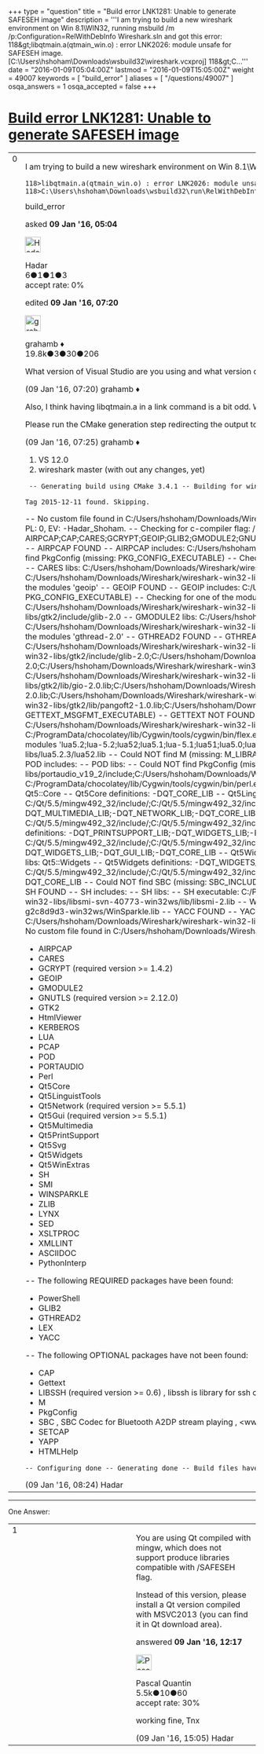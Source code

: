+++
type = "question"
title = "Build error LNK1281: Unable to generate SAFESEH image"
description = '''I am trying to build a new wireshark environment on Win 8.1&#92;WIN32, running msbuild /m /p:Configuration=RelWithDebInfo Wireshark.sln and got this error: 118&amp;gt;libqtmain.a(qtmain_win.o) : error LNK2026: module unsafe for SAFESEH image. [C:&#92;Users&#92;hshoham&#92;Downloads&#92;wsbuild32&#92;wireshark.vcxproj] 118&amp;gt;C...'''
date = "2016-01-09T05:04:00Z"
lastmod = "2016-01-09T15:05:00Z"
weight = 49007
keywords = [ "build_error" ]
aliases = [ "/questions/49007" ]
osqa_answers = 1
osqa_accepted = false
+++

<div class="headNormal">

# [Build error LNK1281: Unable to generate SAFESEH image](/questions/49007/build-error-lnk1281-unable-to-generate-safeseh-image)

</div>

<div id="main-body">

<div id="askform">

<table id="question-table" style="width:100%;"><colgroup><col style="width: 50%" /><col style="width: 50%" /></colgroup><tbody><tr class="odd"><td style="width: 30px; vertical-align: top"><div class="vote-buttons"><span id="post-49007-upvote" class="ajax-command post-vote up" rel="nofollow" title="I like this post (click again to cancel)"> </span><div id="post-49007-score" class="post-score" title="current number of votes">0</div><span id="post-49007-downvote" class="ajax-command post-vote down" rel="nofollow" title="I dont like this post (click again to cancel)"> </span> <span id="favorite-mark" class="ajax-command favorite-mark" rel="nofollow" title="mark/unmark this question as favorite (click again to cancel)"> </span><div id="favorite-count" class="favorite-count"></div></div></td><td><div id="item-right"><div class="question-body"><p>I am trying to build a new wireshark environment on Win 8.1\WIN32, running <code>msbuild /m /p:Configuration=RelWithDebInfo Wireshark.sln</code> and got this error:</p><pre><code>118&gt;libqtmain.a(qtmain_win.o) : error LNK2026: module unsafe for SAFESEH image. [C:\Users\hshoham\Downloads\wsbuild32\wireshark.vcxproj]
118&gt;C:\Users\hshoham\Downloads\wsbuild32\run\RelWithDebInfo\Wireshark.exe : fatal error LNK1281: Unable to generate SAFESEH image. [C:\Users\hshoham\Downloads\wsbuild32\wireshark.vcxproj]</code></pre></div><div id="question-tags" class="tags-container tags"><span class="post-tag tag-link-build_error" rel="tag" title="see questions tagged &#39;build_error&#39;">build_error</span></div><div id="question-controls" class="post-controls"></div><div class="post-update-info-container"><div class="post-update-info post-update-info-user"><p>asked <strong>09 Jan '16, 05:04</strong></p><img src="https://secure.gravatar.com/avatar/7a947b5c68798e251f20542fdf759cb1?s=32&amp;d=identicon&amp;r=g" class="gravatar" width="32" height="32" alt="Hadar&#39;s gravatar image" /><p><span>Hadar</span><br />
<span class="score" title="6 reputation points">6</span><span title="1 badges"><span class="badge1">●</span><span class="badgecount">1</span></span><span title="1 badges"><span class="silver">●</span><span class="badgecount">1</span></span><span title="3 badges"><span class="bronze">●</span><span class="badgecount">3</span></span><br />
<span class="accept_rate" title="Rate of the user&#39;s accepted answers">accept rate:</span> <span title="Hadar has no accepted answers">0%</span></p></div><div class="post-update-info post-update-info-edited"><p><span> edited <strong>09 Jan '16, 07:20</strong> </span></p><img src="https://secure.gravatar.com/avatar/d2a7e24ca66604c749c7c88c1da8ff78?s=32&amp;d=identicon&amp;r=g" class="gravatar" width="32" height="32" alt="grahamb&#39;s gravatar image" /><p><span>grahamb ♦</span><br />
<span class="score" title="19834 reputation points"><span>19.8k</span></span><span title="3 badges"><span class="badge1">●</span><span class="badgecount">3</span></span><span title="30 badges"><span class="silver">●</span><span class="badgecount">30</span></span><span title="206 badges"><span class="bronze">●</span><span class="badgecount">206</span></span></p></div></div><div id="comments-container-49007" class="comments-container"><span id="49013"></span><div id="comment-49013" class="comment"><div id="post-49013-score" class="comment-score"></div><div class="comment-text"><p>What version of Visual Studio are you using and what version of Wireshark, from master or another branch or a tarball?</p></div><div id="comment-49013-info" class="comment-info"><span class="comment-age">(09 Jan '16, 07:20)</span> <span class="comment-user userinfo">grahamb ♦</span></div></div><span id="49014"></span><div id="comment-49014" class="comment"><div id="post-49014-score" class="comment-score"></div><div class="comment-text"><p>Also, I think having libqtmain.a in a link command is a bit odd. Windows uses .lib files for import linking, and the object files in them would be .obj. What version of Qt are you using, are you sure you have installed the Windows version appropriate for your version of Visual Studio.</p><p>Please run the CMake generation step redirecting the output to a file and paste that files contents here, e.g. <code>CMake ... &gt; cmake.txt</code>.</p></div><div id="comment-49014-info" class="comment-info"><span class="comment-age">(09 Jan '16, 07:25)</span> <span class="comment-user userinfo">grahamb ♦</span></div></div><span id="49015"></span><div id="comment-49015" class="comment"><div id="post-49015-score" class="comment-score"></div><div class="comment-text"><ol><li>VS 12.0</li><li>wireshark master (with out any changes, yet)</li></ol><p><code> -- Generating build using CMake 3.4.1 -- Building for win32 using Visual Studio 12 2013 Working in C:\Users\hshoham\Downloads\Wireshark\wireshark-win32-libs</code></p><p><code></code></p><p><code>Tag 2015-12-11 found. Skipping.</code></p><code></code><p>-- No custom file found in C:/Users/hshoham/Downloads/Wireshark -- Configuration types: Debug;Release;MinSizeRel;RelWithDebInfo -- CMAKE_C_FLAGS_RELWITHDEBINFO: /MD /Zi /O2 /Ob1 /D NDEBUG -- CMAKE_CXX_FLAGS_RELWITHDEBINFO: /MD /Zi /O2 /Ob1 /D NDEBUG -- V: 2.1.0-Hadar_Shoham, MaV: 2, MiV: 1, PL: 0, EV: -Hadar_Shoham. -- Checking for c-compiler flag: /MP -- Checking for c-compiler flag: /Zo -- Checking for c-compiler flag: /w34295 /w34189 -- Checking for c++-compiler flag: /MP -- Checking for c++-compiler flag: /Zo -- Checking for c++-compiler flag: /w34295 /w34189 -- Packagelist: AIRPCAP;CAP;CARES;GCRYPT;GEOIP;GLIB2;GMODULE2;GNUTLS;GTHREAD2;GTK2;Gettext;HtmlViewer;KERBEROS;LEX;LIBSSH;LUA;M;PCAP;POD;PORTAUDIO;Perl;PythonInterp;Qt5Core;Qt5LinguistTools;Qt5Multimedia;Qt5PrintSupport;Qt5Svg;Qt5Widgets;Qt5WinExtras;SBC;SED;SETCAP;SH;SMI;WINSPARKLE;YACC;YAPP;ZLIB -- AIRPCAP FOUND -- AIRPCAP includes: C:/Users/hshoham/Downloads/Wireshark/wireshark-win32-libs/AirPcap_Devpack_4_1_0_1622/Airpcap_Devpack/include -- AIRPCAP libs: C:/Users/hshoham/Downloads/Wireshark/wireshark-win32-libs/AirPcap_Devpack_4_1_0_1622/Airpcap_Devpack/lib/airpcap.lib -- Could NOT find PkgConfig (missing: PKG_CONFIG_EXECUTABLE) -- Checking for one of the modules 'libcap' -- Could NOT find CAP (missing: CAP_LIBRARY CAP_INCLUDE_DIR) -- CAP NOT FOUND -- CARES FOUND -- CARES includes: C:/Users/hshoham/Downloads/Wireshark/wireshark-win32-libs/c-ares-1.9.1-1-win32ws/include -- CARES libs: C:/Users/hshoham/Downloads/Wireshark/wireshark-win32-libs/c-ares-1.9.1-1-win32ws/lib/libcares-2.lib -- GCRYPT FOUND -- GCRYPT includes: C:/Users/hshoham/Downloads/Wireshark/wireshark-win32-libs/gnutls-3.2.15-2.7-win32ws/include -- GCRYPT libs: C:/Users/hshoham/Downloads/Wireshark/wireshark-win32-libs/gnutls-3.2.15-2.7-win32ws/bin/libgcrypt-20.lib;C:/Users/hshoham/Downloads/Wireshark/wireshark-win32-libs/gnutls-3.2.15-2.7-win32ws/bin/libgpg-error-0.lib -- Could NOT find PkgConfig (missing: PKG_CONFIG_EXECUTABLE) -- Checking for one of the modules 'geoip' -- GEOIP FOUND -- GEOIP includes: C:/Users/hshoham/Downloads/Wireshark/wireshark-win32-libs/GeoIP-1.6.6-win32ws/include -- GEOIP libs: C:/Users/hshoham/Downloads/Wireshark/wireshark-win32-libs/GeoIP-1.6.6-win32ws/lib/libGeoIP-1.lib -- Could NOT find PkgConfig (missing: PKG_CONFIG_EXECUTABLE) -- Checking for one of the modules 'glib-2.0&gt;=2.14.0' -- GLIB2 FOUND -- GLIB2 includes: C:/Users/hshoham/Downloads/Wireshark/wireshark-win32-libs/gtk2/include/glib-2.0;C:/Users/hshoham/Downloads/Wireshark/wireshark-win32-libs/gtk2/lib/glib-2.0/include -- GLIB2 libs: C:/Users/hshoham/Downloads/Wireshark/wireshark-win32-libs/gtk2/lib/glib-2.0.lib -- Could NOT find PkgConfig (missing: PKG_CONFIG_EXECUTABLE) -- Checking for one of the modules 'gmodule-2.0' -- GMODULE2 FOUND -- GMODULE2 includes: C:/Users/hshoham/Downloads/Wireshark/wireshark-win32-libs/gtk2/include/glib-2.0 -- GMODULE2 libs: C:/Users/hshoham/Downloads/Wireshark/wireshark-win32-libs/gtk2/lib/gmodule-2.0.lib -- Could NOT find PkgConfig (missing: PKG_CONFIG_EXECUTABLE) -- Checking for one of the modules 'gnutls' -- GNUTLS FOUND -- GNUTLS includes: C:/Users/hshoham/Downloads/Wireshark/wireshark-win32-libs/gnutls-3.2.15-2.7-win32ws/include -- GNUTLS libs: C:/Users/hshoham/Downloads/Wireshark/wireshark-win32-libs/gnutls-3.2.15-2.7-win32ws/bin/libgnutls-28.lib -- Could NOT find PkgConfig (missing: PKG_CONFIG_EXECUTABLE) -- Checking for one of the modules 'gthread-2.0' -- GTHREAD2 FOUND -- GTHREAD2 includes: C:/Users/hshoham/Downloads/Wireshark/wireshark-win32-libs/gtk2/include/glib-2.0/glib -- GTHREAD2 libs: C:/Users/hshoham/Downloads/Wireshark/wireshark-win32-libs/gtk2/lib/gthread-2.0.lib -- GTK2 FOUND -- GTK2 includes: C:/Users/hshoham/Downloads/Wireshark/wireshark-win32-libs/gtk2/include/gtk-2.0;C:/Users/hshoham/Downloads/Wireshark/wireshark-win32-libs/gtk2/include;C:/Users/hshoham/Downloads/Wireshark/wireshark-win32-libs/gtk2/include/freetype2;C:/Tcl/include;C:/Users/hshoham/Downloads/Wireshark/wireshark-win32-libs/gtk2/include/glib-2.0;C:/Users/hshoham/Downloads/Wireshark/wireshark-win32-libs/gtk2/lib/glib-2.0/include;C:/Users/hshoham/Downloads/Wireshark/wireshark-win32-libs/gtk2/include/atk-1.0;C:/Users/hshoham/Downloads/Wireshark/wireshark-win32-libs/gtk2/include/gdk-pixbuf-2.0;C:/Users/hshoham/Downloads/Wireshark/wireshark-win32-libs/gtk2/include/cairo;C:/Users/hshoham/Downloads/Wireshark/wireshark-win32-libs/gtk2/include/pango-1.0;C:/Users/hshoham/Downloads/Wireshark/wireshark-win32-libs/gtk2/lib/gtk-2.0/include -- GTK2 libs: C:/Users/hshoham/Downloads/Wireshark/wireshark-win32-libs/gtk2/lib/glib-2.0.lib;C:/Users/hshoham/Downloads/Wireshark/wireshark-win32-libs/gtk2/lib/gobject-2.0.lib;C:/Users/hshoham/Downloads/Wireshark/wireshark-win32-libs/gtk2/lib/atk-1.0.lib;C:/Users/hshoham/Downloads/Wireshark/wireshark-win32-libs/gtk2/lib/gio-2.0.lib;C:/Users/hshoham/Downloads/Wireshark/wireshark-win32-libs/gtk2/lib/gthread-2.0.lib;C:/Users/hshoham/Downloads/Wireshark/wireshark-win32-libs/gtk2/lib/gmodule-2.0.lib;C:/Users/hshoham/Downloads/Wireshark/wireshark-win32-libs/gtk2/lib/gdk_pixbuf-2.0.lib;C:/Users/hshoham/Downloads/Wireshark/wireshark-win32-libs/gtk2/lib/cairo.lib;C:/Users/hshoham/Downloads/Wireshark/wireshark-win32-libs/gtk2/lib/pango-1.0.lib;C:/Users/hshoham/Downloads/Wireshark/wireshark-win32-libs/gtk2/lib/pangocairo-1.0.lib;C:/Users/hshoham/Downloads/Wireshark/wireshark-win32-libs/gtk2/lib/pangoft2-1.0.lib;C:/Users/hshoham/Downloads/Wireshark/wireshark-win32-libs/gtk2/lib/gdk-win32-2.0.lib;C:/Users/hshoham/Downloads/Wireshark/wireshark-win32-libs/gtk2/lib/gtk-win32-2.0.lib -- Could NOT find Gettext (missing: GETTEXT_MSGMERGE_EXECUTABLE GETTEXT_MSGFMT_EXECUTABLE) -- GETTEXT NOT FOUND -- HTML_VIEWER NOT FOUND -- Could NOT find PkgConfig (missing: PKG_CONFIG_EXECUTABLE) -- Checking for one of the modules 'krb5;mit-krb5;heimdal-krb5' -- KERBEROS FOUND -- KERBEROS includes: C:/Users/hshoham/Downloads/Wireshark/wireshark-win32-libs/kfw-3-2-2-i386-ws-vc6/include -- KERBEROS libs: C:/Users/hshoham/Downloads/Wireshark/wireshark-win32-libs/kfw-3-2-2-i386-ws-vc6/lib/krb5_32.lib -- LEX FOUND -- LEX includes: -- LEX libs: -- LEX executable: C:/ProgramData/chocolatey/lib/Cygwin/tools/cygwin/bin/flex.exe -- Could NOT find LIBSSH (missing: LIBSSH_LIBRARIES LIBSSH_INCLUDE_DIRS LIBSSH_VERSION) (Required is at least version "0.6") -- LIBSSH NOT FOUND -- Could NOT find PkgConfig (missing: PKG_CONFIG_EXECUTABLE) -- Checking for one of the modules 'lua5.2;lua-5.2;lua52;lua5.1;lua-5.1;lua51;lua5.0;lua-5.0;lua50' -- Checking for one of the modules 'lua&lt;=5.2.99' -- LUA FOUND -- LUA includes: C:/Users/hshoham/Downloads/Wireshark/wireshark-win32-libs/lua5.2.3/include -- LUA libs: C:/Users/hshoham/Downloads/Wireshark/wireshark-win32-libs/lua5.2.3/lua52.lib -- Could NOT find M (missing: M_LIBRARY) -- M NOT FOUND -- PCAP FOUND -- PCAP includes: C:/Users/hshoham/Downloads/Wireshark/wireshark-win32-libs/WpdPack/Include -- PCAP libs: C:/Users/hshoham/Downloads/Wireshark/wireshark-win32-libs/WpdPack/Lib/wpcap.lib -- POD FOUND -- POD includes: -- POD libs: -- Could NOT find PkgConfig (missing: PKG_CONFIG_EXECUTABLE) -- Checking for one of the modules 'portaudio-2.0' -- PORTAUDIO FOUND -- PORTAUDIO includes: C:/Users/hshoham/Downloads/Wireshark/wireshark-win32-libs/portaudio_v19_2/include;C:/Users/hshoham/Downloads/Wireshark/wireshark-win32-libs/portaudio_v19_2/src/common;C:/Users/hshoham/Downloads/Wireshark/wireshark-win32-libs/portaudio_v19_2/src/os/win -- PORTAUDIO libs: -- PERL FOUND -- Perl includes: -- Perl libs: -- Perl executable: C:/ProgramData/chocolatey/lib/Cygwin/tools/cygwin/bin/perl.exe -- PYTHONINTERP FOUND -- PythonInterp includes: -- PythonInterp libs: -- Qt5Core FOUND -- Qt5Core includes: C:/Qt/5.5/mingw492_32/include/;C:/Qt/5.5/mingw492_32/include/QtCore;C:/Qt/5.5/mingw492_32/.//mkspecs/win32-g++ -- Qt5Core libs: Qt5::Core -- Qt5Core definitions: -DQT_CORE_LIB -- Qt5LinguistTools FOUND -- Qt5LinguistTools includes: -- Qt5LinguistTools libs: -- Qt5Multimedia FOUND -- Qt5Multimedia includes: C:/Qt/5.5/mingw492_32/include/;C:/Qt/5.5/mingw492_32/include/QtMultimedia;C:/Qt/5.5/mingw492_32/include/QtNetwork;C:/Qt/5.5/mingw492_32/include/QtCore;C:/Qt/5.5/mingw492_32/.//mkspecs/win32-g++;C:/Qt/5.5/mingw492_32/include/QtGui -- Qt5Multimedia libs: Qt5::Multimedia -- Qt5Multimedia definitions: -DQT_MULTIMEDIA_LIB;-DQT_NETWORK_LIB;-DQT_CORE_LIB;-DQT_GUI_LIB -- Qt5PrintSupport FOUND -- Qt5PrintSupport includes: C:/Qt/5.5/mingw492_32/include/;C:/Qt/5.5/mingw492_32/include/QtPrintSupport;C:/Qt/5.5/mingw492_32/include/QtWidgets;C:/Qt/5.5/mingw492_32/include/QtGui;C:/Qt/5.5/mingw492_32/include/QtCore;C:/Qt/5.5/mingw492_32/.//mkspecs/win32-g++ -- Qt5PrintSupport libs: Qt5::PrintSupport -- Qt5PrintSupport definitions: -DQT_PRINTSUPPORT_LIB;-DQT_WIDGETS_LIB;-DQT_GUI_LIB;-DQT_CORE_LIB -- Qt5Svg FOUND -- Qt5Svg includes: C:/Qt/5.5/mingw492_32/include/;C:/Qt/5.5/mingw492_32/include/QtSvg;C:/Qt/5.5/mingw492_32/include/QtWidgets;C:/Qt/5.5/mingw492_32/include/QtGui;C:/Qt/5.5/mingw492_32/include/QtCore;C:/Qt/5.5/mingw492_32/.//mkspecs/win32-g++ -- Qt5Svg libs: Qt5::Svg -- Qt5Svg definitions: -DQT_SVG_LIB;-DQT_WIDGETS_LIB;-DQT_GUI_LIB;-DQT_CORE_LIB -- Qt5Widgets FOUND -- Qt5Widgets includes: C:/Qt/5.5/mingw492_32/include/;C:/Qt/5.5/mingw492_32/include/QtWidgets;C:/Qt/5.5/mingw492_32/include/QtGui;C:/Qt/5.5/mingw492_32/include/QtCore;C:/Qt/5.5/mingw492_32/.//mkspecs/win32-g++ -- Qt5Widgets libs: Qt5::Widgets -- Qt5Widgets definitions: -DQT_WIDGETS_LIB;-DQT_GUI_LIB;-DQT_CORE_LIB -- Qt5WinExtras FOUND -- Qt5WinExtras includes: C:/Qt/5.5/mingw492_32/include/;C:/Qt/5.5/mingw492_32/include/QtWinExtras;C:/Qt/5.5/mingw492_32/include/QtGui;C:/Qt/5.5/mingw492_32/include/QtCore;C:/Qt/5.5/mingw492_32/.//mkspecs/win32-g++ -- Qt5WinExtras libs: Qt5::WinExtras -- Qt5WinExtras definitions: -DQT_WINEXTRAS_LIB;-DQT_GUI_LIB;-DQT_CORE_LIB -- Could NOT find SBC (missing: SBC_INCLUDE_DIR SBC_LIBRARY) -- SBC NOT FOUND -- SED FOUND -- SED includes: -- SED libs: -- SED executable: C:/ProgramData/chocolatey/lib/Cygwin/tools/cygwin/bin/sed.exe -- Could NOT find SETCAP (missing: SETCAP_EXECUTABLE) -- SETCAP NOT FOUND -- SH FOUND -- SH includes: -- SH libs: -- SH executable: C:/ProgramData/chocolatey/lib/Cygwin/tools/cygwin/bin/bash.exe -- SMI FOUND -- SMI includes: C:/Users/hshoham/Downloads/Wireshark/wireshark-win32-libs/libsmi-svn-40773-win32ws/include -- SMI libs: C:/Users/hshoham/Downloads/Wireshark/wireshark-win32-libs/libsmi-svn-40773-win32ws/lib/libsmi-2.lib -- WINSPARKLE FOUND -- WINSPARKLE includes: C:/Users/hshoham/Downloads/Wireshark/wireshark-win32-libs/WinSparkle-0.3-44-g2c8d9d3-win32ws -- WINSPARKLE libs: C:/Users/hshoham/Downloads/Wireshark/wireshark-win32-libs/WinSparkle-0.3-44-g2c8d9d3-win32ws/WinSparkle.lib -- YACC FOUND -- YACC includes: -- YACC libs: -- YACC executable: C:/ProgramData/chocolatey/lib/Cygwin/tools/cygwin/bin/bison.exe -- Could NOT find YAPP (missing: YAPP_EXECUTABLE) -- YAPP NOT FOUND -- ZLIB FOUND -- ZLIB includes: C:/Users/hshoham/Downloads/Wireshark/wireshark-win32-libs/zlib-1.2.8-ws;C:/Users/hshoham/Downloads/wsbuild32/zlib -- ZLIB libs: zlib -- C-Flags: /MP /Zo /w34295 /w34189 /DWIN32 /D_WINDOWS /W3 -- CXX-Flags: /MP /Zo /w34295 /w34189 /DWIN32 /D_WINDOWS /W3 /GR /EHsc -- Warnings as errors: /WX -- No custom file found in C:/Users/hshoham/Downloads/Wireshark/asn1 -- Using Cygwin a2x -- No custom file found in C:/Users/hshoham/Downloads/Wireshark/epan -- No custom file found in C:/Users/hshoham/Downloads/Wireshark/ui/gtk -- docdir: -- -- The following OPTIONAL packages have been found:</p><ul><li>AIRPCAP</li><li>CARES</li><li>GCRYPT (required version &gt;= 1.4.2)</li><li>GEOIP</li><li>GMODULE2</li><li>GNUTLS (required version &gt;= 2.12.0)</li><li>GTK2</li><li>HtmlViewer</li><li>KERBEROS</li><li>LUA</li><li>PCAP</li><li>POD</li><li>PORTAUDIO</li><li>Perl</li><li>Qt5Core</li><li>Qt5LinguistTools</li><li>Qt5Network (required version &gt;= 5.5.1)</li><li>Qt5Gui (required version &gt;= 5.5.1)</li><li>Qt5Multimedia</li><li>Qt5PrintSupport</li><li>Qt5Svg</li><li>Qt5Widgets</li><li>Qt5WinExtras</li><li>SH</li><li>SMI</li><li>WINSPARKLE</li><li>ZLIB</li><li>LYNX</li><li>SED</li><li>XSLTPROC</li><li>XMLLINT</li><li>ASCIIDOC</li><li>PythonInterp</li></ul><p>-- The following REQUIRED packages have been found:</p><ul><li>PowerShell</li><li>GLIB2</li><li>GTHREAD2</li><li>LEX</li><li>YACC</li></ul><p>-- The following OPTIONAL packages have not been found:</p><ul><li>CAP</li><li>Gettext</li><li>LIBSSH (required version &gt;= 0.6) , libssh is library for ssh connections and it is needed to build sshdump , &lt;www: &lt;a="" href="https://www.libssh.org/get-it/&amp;gt;"&gt;https://www.libssh.org/get-it/&gt;</li><li>M</li><li>PkgConfig</li><li>SBC , SBC Codec for Bluetooth A2DP stream playing , &lt;www: &lt;a="" href="http://git.kernel.org/cgit/bluetooth/sbc.git&amp;gt;"&gt;http://git.kernel.org/cgit/bluetooth/sbc.git&gt;</li><li>SETCAP</li><li>YAPP</li><li>HTMLHelp</li></ul></code><p><code>-- Configuring done -- Generating done -- Build files have been written to: C:/Users/hshoham/Downloads/wsbuild32</code></p></div><div id="comment-49015-info" class="comment-info"><span class="comment-age">(09 Jan '16, 08:24)</span> <span class="comment-user userinfo">Hadar</span></div></div></div><div id="comment-tools-49007" class="comment-tools"></div><div class="clear"></div><div id="comment-49007-form-container" class="comment-form-container"></div><div class="clear"></div></div></td></tr></tbody></table>

------------------------------------------------------------------------

<div class="tabBar">

<span id="sort-top"></span>

<div class="headQuestions">

One Answer:

</div>

</div>

<span id="49025"></span>

<div id="answer-container-49025" class="answer">

<table style="width:100%;"><colgroup><col style="width: 50%" /><col style="width: 50%" /></colgroup><tbody><tr class="odd"><td style="width: 30px; vertical-align: top"><div class="vote-buttons"><span id="post-49025-upvote" class="ajax-command post-vote up" rel="nofollow" title="I like this post (click again to cancel)"> </span><div id="post-49025-score" class="post-score" title="current number of votes">1</div><span id="post-49025-downvote" class="ajax-command post-vote down" rel="nofollow" title="I dont like this post (click again to cancel)"> </span></div></td><td><div class="item-right"><div class="answer-body"><p>You are using Qt compiled with mingw, which does not support produce libraries compatible with /SAFESEH flag.</p><p>Instead of this version, please install a Qt version compiled with MSVC2013 (you can find it in Qt download area).</p></div><div class="answer-controls post-controls"></div><div class="post-update-info-container"><div class="post-update-info post-update-info-user"><p>answered <strong>09 Jan '16, 12:17</strong></p><img src="https://secure.gravatar.com/avatar/713f24fd877861260b71ecd455018625?s=32&amp;d=identicon&amp;r=g" class="gravatar" width="32" height="32" alt="Pascal%20Quantin&#39;s gravatar image" /><p><span>Pascal Quantin</span><br />
<span class="score" title="5544 reputation points"><span>5.5k</span></span><span title="10 badges"><span class="silver">●</span><span class="badgecount">10</span></span><span title="60 badges"><span class="bronze">●</span><span class="badgecount">60</span></span><br />
<span class="accept_rate" title="Rate of the user&#39;s accepted answers">accept rate:</span> <span title="Pascal Quantin has 92 accepted answers">30%</span></p></div></div><div id="comments-container-49025" class="comments-container"><span id="49034"></span><div id="comment-49034" class="comment"><div id="post-49034-score" class="comment-score"></div><div class="comment-text"><p>working fine, Tnx</p></div><div id="comment-49034-info" class="comment-info"><span class="comment-age">(09 Jan '16, 15:05)</span> <span class="comment-user userinfo">Hadar</span></div></div></div><div id="comment-tools-49025" class="comment-tools"></div><div class="clear"></div><div id="comment-49025-form-container" class="comment-form-container"></div><div class="clear"></div></div></td></tr></tbody></table>

</div>

<div class="paginator-container-left">

</div>

</div>

</div>

